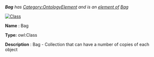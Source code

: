 ___Bag__ 
 has
 [Category:OntologyElement](../../Category/OntologyElement "Category:OntologyElement") 
 and is an
 [element of](../../Property/ElementOf "Property:ElementOf") 
[Bag](../../Submissions/Bag "Submissions:Bag")_




  





[![Class](../../images/thumb/2/27/Class.gif/45px-Class.gif)](../../Image/Class.gif "Class")


__Name__ 
 : Bag
 



__Type:__ 
 owl:Class
 



__Description__ 
 : Bag - Collection that can have a number of copies of each object